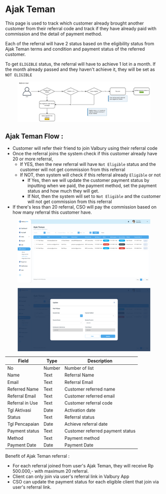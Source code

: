 # Ajak Teman

This page is used to track which customer already brought another customer from their referral code and track if they have already paid with commission and the detail of payment method.

Each of the referral will have 2 status based on the eligibility status from Ajak Teman terms and condition and payment status of the referred customer.

To get `ELIGIBLE` status, the referral will have to achieve 1 lot in a month. If the month already passed and they haven't achieve it, they will be set as `NOT ELIGIBLE`

<figure><img src="../../.gitbook/assets/App &#x26; CRM (20).jpg" alt=""><figcaption></figcaption></figure>

## Ajak Teman Flow :&#x20;

* Customer will refer their friend to join Valbury using their referral code
* Once the referral joins the system check if this customer already have 20 or more referral,
  * If YES, then the new referral will have `Not Eligible` status and the customer will not get commission from this referral
  * If NOT, then system will check if this referral already `Eligible` or not
    * If Yes, then we will update the customer payment status by inputting when we paid, the payment method, set the payment status and how much they will get.
    * If Not, then the system will set to `Not Eligible` and the customer will not get commission from this referral
* If there's less than 20 referral, CSO will pay the commission based on how many referral this customer have.

<figure><img src="../../.gitbook/assets/CRM (Referral) Ajak Teman (1).png" alt=""><figcaption></figcaption></figure>

<figure><img src="../../.gitbook/assets/CRM (Referral) Ajak Teman_update (1).png" alt=""><figcaption></figcaption></figure>

| Field           | Type   | Description                      |
| --------------- | ------ | -------------------------------- |
| No              | Number | Number of list                   |
| Name            | Text   | Referral Name                    |
| Email           | Text   | Referral Email                   |
| Referred Name   | Text   | Customer referred name           |
| Referral Email  | Text   | Customer referred email          |
| Referral in Use | Text   | Customer referral code           |
| Tgl Aktivasi    | Date   | Activation date                  |
| Status          | Text   | Referral status                  |
| Tgl Pencapaian  | Date   | Achieve referral date            |
| Payment status  | Text   | Customer referred payment status |
| Method          | Text   | Payment method                   |
| Payment Date    | Date   | Payment Date                     |

Benefit of Ajak Teman referral :&#x20;

* For each referral joined from user's Ajak Teman, they will receive Rp 500.000,- with maximum 20 referral.
* Client can only join via user's referral link in Valbury App
* CSO can update the payment status for each eligible client that join via user's referral link.
